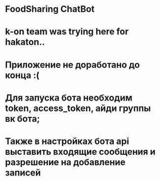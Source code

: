 # FoodSharing ChatBot
# k-on team was trying here for hakaton..
# Приложение не доработано до конца :(
# Для запуска бота необходим token, access_token, айди группы вк бота;
# Также в настройках бота api выставить входящие сообщения и разрешение на добавление записей
